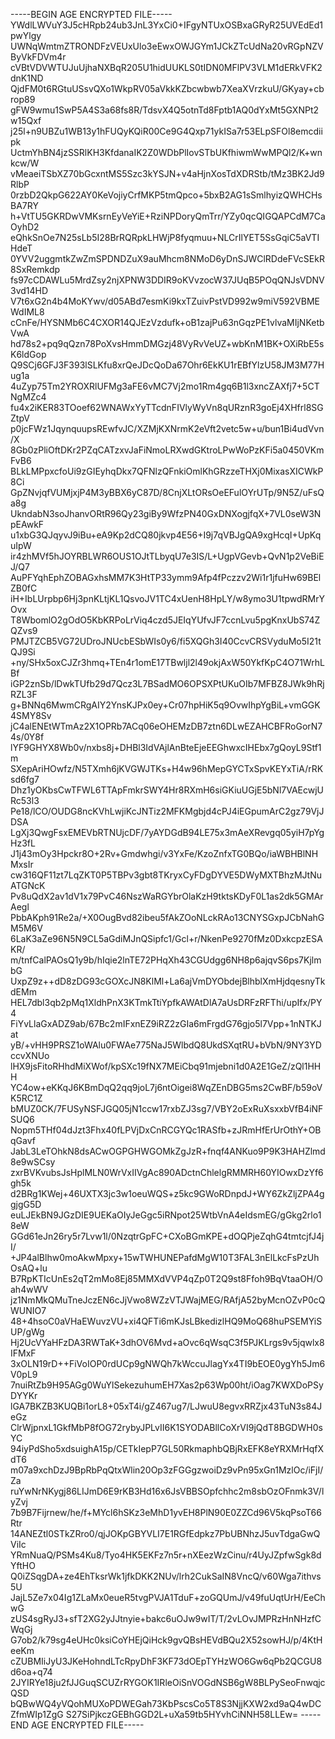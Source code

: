 -----BEGIN AGE ENCRYPTED FILE-----
YWdlLWVuY3J5cHRpb24ub3JnL3YxCi0+IFgyNTUxOSBxaGRyR25UVEdEd1pwYlgy
UWNqWmtmZTRONDFzVEUxUlo3eEwxOWJGYm1JCkZTcUdNa20vRGpNZVByVkFDVm4r
cVBtVDVWTUJuUjhaNXBqR205U1hidUUKLS0tIDN0MFlPV3VLM1dERkVFK2dnK1ND
QjdFM0t6RGtuUSsvQXo1WkpRV05aVkkKZbcwbwb7XeaXVrzkuU/GKyay+cbrop89
gFW9wmu1SwP5A4S3a68fs8R/TdsvX4Q5otnTd8Fptb1AQ0dYxMt5GXNPt2w15Qxf
j25l+n9UBZu1WB13y1hFUQyKQiR00Ce9G4Qxp71ykISa7r53ELpSFOl8emcdiipk
UctmYhBN4jzSSRlKH3KfdanaIK2Z0WDbPlIovSTbUKfhiwmWwMPQl2/K+wnkcw/W
vMeaeiTSbXZ70bGcxntMS5Szc3kYSJN+v4aHjnXosTdXDRStb/tMz3BK2Jd9RlbP
0rzbD2QkpG622AY0KeVojiyCrfMKP5tmQpco+5bxB2AG1sSmlhyizQWHCHsBA7RY
h+VtTU5GKRDwVMKsrnEyVeYiE+RziNPDoryQmTrr/YZy0qcQIGQAPCdM7CaOyhD2
eQhkSnOe7N25sLb5I28BrRQRpkLHWjP8fyqmuu+NLCrIlYET5SsGqiC5aVTIHdeT
0YVV2uggmtkZwZmSPDNDZuX9auMhcm8NMoD6yDnSJWClRDdeFVcSEkR8SxRemkdp
fs97cCDAWLu5MrdZsy2njXPNW3DDIR9oKVvzocW37JUqB5POqQNJsVDNV3vd14HD
V7t6xG2n4b4MoKYwv/d05ABd7esmKi9kxTZuivPstVD992w9miV592VBMEWdIML8
cCnFe/HYSNMb6C4CXOR14QJEzVzdufk+oB1zajPu63nGqzPE1vlvaMIjNKetbVwA
hd78s2+pq9qQzn78PoXvsHmmDMGzj48VyRvVeUZ+wbKnM1BK+OXiRbE5sK6ldGop
Q9SCj6GFJ3F393lSLKfu8xrQeJDcQoDa67Ohr6EkKU1rEBfYlzU58JM3M77Hug1a
4uZyp75Tm2YROXRlUFMg3aFE6vMC7Vj2mo1Rm4gq6B1l3xncZAXfj7+5CTNgMZc4
fu4x2iKER83TOoef62WNAWxYyTTcdnFIVlyWyVn8qURznR3goEj4XHfrl8SGZtpV
p0jcFWz1JqynquupsREwfvJC/XZMjKXNrmK2eVft2vetc5w+u/bun1Bi4udVvn/X
8Gb0zPliOftDKr2PZqCATzxvJaFiNmoLRXwdGKtroLPwWoPzKFi5a0450VKmFvB6
BLkLMPpxcfoUi9zGIEyhqDkx7QFNlzQFnkiOmlKhGRzzeTHXj0MixasXICWkP8Ci
GpZNvjqfVUMjxjP4M3yBBX6yC87D/8CnjXLtORsOeEFulOYrUTp/9N5Z/uFsQa8g
UkndabN3soJhanvORtR96Qy23giBy9WfzPN40GxDNXogjfqX+7VL0seW3NpEAwkF
u1xbG3QJqyvJ9iBu+eA9Kp2dCQ80jkvp4E56+I9j7qVBJgQA9xgHcqI+UpKquIpW
ir4zhMVf5hJOYRBLWR6OUS1OJtTLbyqU7e3IS/L+UgpVGevb+QvN1p2VeBiEJ/Q7
AuPFYqhEphZOBAGxhsMM7K3HtTP33ymm9Afp4fPczzv2Wi1r1jfuHw69BElZB0fC
iH+IbLUrpbp6Hj3pnKLtjKL1QsvoJV1TC4xUenH8HpLY/w8ymo3U1tpwdRMrYOvx
T8WbomlO2gOdO5KbKRPoLrViq4czd5JEIqYUfvJF7ccnLvu5pgKnxUbS74ZQZvs9
PMJTZCB5VG72UDroJNUcbESbWIs0y6/fi5XQGh3I40CcvCRSVyduMo5I21tQJ9Si
+ny/SHx5oxCJZr3hmq+TEn4r1omE17TBwljl2l49okjAxW50YkfKpC4O71WrhLBf
iGP2znSb/lDwkTUfb29d7Qcz3L7BSadMO6OPSXPtUKuOIb7MFBZ8JWk9hRjRZL3F
g+BNNq6MwmCRgAIY2YnsKJPx0ey+Cr07hpHiK5q9OvwIhpYgBiL+vmGGK4SMY8Sv
jC4alENEtWTmAz2X1OPRb7ACq06eOHEMzDB7ztn6DLwEZAHCBFRoGorN74s/0Y8f
lYF9GHYX8Wb0v/nxbs8j+DHBl3IdVAjlAnBteEjeEEGhwxcIHEbx7gQoyL9Stf1m
SXepAriHOwfz/N5TXmh6jKVGWJTKs+H4w96hMepGYCTxSpvKEYxTiA/rRKsd6fg7
Dhz1yOKbsCwTFWL6TTApFmkrSWY4Hr8RXmH6siGKiuUGjE5bNl7VAEcwjURc53l3
Pe18/lCO/OUDG8ncKVhLwjiKcJNTiz2MFKMgbjd4cPJ4iEGpumArC2gz79VjJDSA
LgXj3QwgFsxEMEVbRTNUjcDF/7yAYDGdB94LE75x3mAeXRevgq05yiH7pYgHz3fL
J1j43mOy3Hpckr8O+2Rv+Gmdwhgi/v3YxFe/KzoZnfxTG0BQo/iaWBHBlNHMxsIr
cw316QF11zt7LqZKT0P5TBPv3gbt8TKryxCyFDgDYVE5DWyMXTBhzMJtNuATGNcK
Pv8uQdX2av1dV1x79PvC46NszWaRGYbrOlaKzH9tktsKDyF0L1as2dk5GMArAegl
PbbAKph91Re2a/+X0OugBvd82ibeu5fAkZOoNLckRAo13CNYSGxpJCbNahGM5M6V
6LaK3aZe96N5N9CL5aGdiMJnQSipfc1/Gcl+r/NkenPe9270fMz0DxkcpzESAKR/
m/tnfCalPAOsQ1y9b/hIqie2lnTE72PHqXh43CGUdgg6NH8p6ajqvS6ps7KjlmbG
UxpZ9z++dD8zDG93cGOXcJN8KlMl+La6ajVmDYObdejBlhblXmHjdqesnyTkdEMm
HEL7dbl3qb2pMq1XldhPnX3KTmkTtiYpfkAWAtDlA7aUsDRFzRFThi/upIfx/PY4
FiYvLlaGxADZ9ab/67Bc2mIFxnEZ9iRZ2zGIa6mFrgdG76gjo5l7Vpp+1nNTKJat
yB/+vHH9PRSZ1oWAlu0FWAe775NaJ5WlbdQ8UkdSXqtRU+bVbN/9NY3YDccvXNUo
lHX9jsFitoRHhdMiXWof/kpSXc19fNX7MEiCbq91mjebni1d0A2E1GeZ/zQl1HHH
YC4ow+eKKqJ6KBmDqQ2qq9joL7j6ntOigei8WqZEnDBG5ms2CwBF/b59oVK5RC1Z
bMUZ0CK/7FUSyNSFJGQ05jN1ccw17rxbZJ3sg7/VBY2oExRuXsxxbVfB4iNFSUQ6
Nopm5THf04dJzt3Fhx40fLPVjDxCnRCGYQc1RASfb+zJRmHfErUrOthY+OBqGavf
JabL3LeTOhkN8dsACwOGPGHWGOMkZgJzR+fnqf4ANKuo9P9K3HAHZlmd8e9wSCsy
zxrBVKvubsJsHplMLN0WrVxIIVgAc890ADctnChlelgRMMRH60YIOwxDzYf6gh5k
d2BRg1KWej+46UXTX3jc3w1oeuWQS+z5kc9GWoRDnpdJ+WY6ZkZljZPA4ggjgG5D
euLJEkBN9JGzDIE9UEKaOIyJeGgc5iRNpot25WtbVnA4eIdsmEG/gGkg2rlo18eW
GGd61eJn26ry5r7Lvw1l/0NzqtrGpFC+CXoBGmKPE+dOQPjeZqhG4tmtcjfJ4jI/
+JP4alBlhw0moAkwMpxy+15wTWHUNEPafdMgW10T3FAL3nElLkcFsPzUhOsAQ+lu
B7RpKTIcUnEs2qT2mMo8Ej85MMXdVVP4qZp0T2Q9st8Ffoh9BqVtaaOH/Oah4wWV
jz1NmMkQMuTneJczEN6cJjVwo8WZzVTJWajMEG/RAfjA52byMcnOZvP0cQWUNIO7
48+4hsoC0aVHaEWuvzVU+xi4QFTi6mKJsLBkedizlHQ9MoQ68huPSEMYiSUP/gWg
Hj2UcVYaHFzDA3RWTaK+3dhOV6Mvd+aOvc6qWsqC3f5PJKLrgs9v5jqwlx8IFMxF
3xOLN19rD++FiVoIOP0rdUCp9gNWQh7kWccuJlagYx4TI9bEOE0ygYh5Jm6V0pL9
7nuiRtZb9H95AGg0WuYlSekezuhumEH7Xas2p63Wp00ht/iOag7KWXDoPSyDYYKr
lGA7BKZB3KUQBi1orL8+05xT4i/gZ467ug7/LJwuU8egvxRRZjx43TuN3s84JeGz
ClrWjpnxL1GkfMbP8fOG72rybyJPLvII6K1SYODABllCoXrVI9jQdT8BGDWH0sYC
94iyPdSho5xdsuighA15p/CETkIepP7GL50RkmaphbQBjRxEFK8eYRXMrHqfXdT6
m07a9xchDzJ9BpRbPqQtxWlin20Op3zFGGgzwoiDz9vPn95xGn1MzlOc/iFjI/Za
ruYwNrNKygj86LIJmD6E9rKB3Hd16x6JsVBBSOpfchhc2m8sbOzOFnmk3V/lyZvj
7b9B7Fijrnew/he/f+MYcl6hSKz3eMhD1yvEH8PlN90E0ZZCd96V5kqPsoT66Rtr
14ANEZtl0STkZRro0/qjJOKpGBYVLI7E1RGfEdpkz7PbUBNhzJ5uvTdgaGwQViIc
YRmNuaQ/PSMs4Ku8/Tyo4HK5EKFz7n5r+nXEezWzCinu/r4UyJZpfwSgk8dYftHO
Q0iZSqgDA+ze4EhTksrWk1jfkDKK2NUv/lrh2CukSaIN8VncQ/v60Wga7ithvs5U
JajL5Ze7x04Ig1ZLaMx0eueR5tvgPVJA1TduF+zoGQUmJ/v49fuUqtUrH/EeChwG
zUS4sgRyJ3+sfT2XG2yJJtnyie+bakc6uOJw9wIT/T/2vLOvJMPRzHnNHzfCWqGj
G7ob2/k79sg4eUHc0ksiCoYHEjQiHck9gvQBsHEVdBQu2X52sowHJ/p/4KtHeeKm
cZUBMIiJyU3JKeHohndLTcRpyDhF3KF73dOEpTYHzWO6Gw6qPb2QCGU8d6oa+q74
2JYIRYe18ju2fJJGuqSCUZrRYGOK1IRleOiSnVOGdNSB6gW8BLPySeoFnwqjcQSD
bQBwWQ4yVQohMUXoPDWEGah73KbPscsCo5T8S3NjjKXW2xd9aQ4wDCZfmWIp1ZgG
S27SiPjkczGEBhGGD2L+uXa59tb5HYvhCiNNH58LLEw=
-----END AGE ENCRYPTED FILE-----

